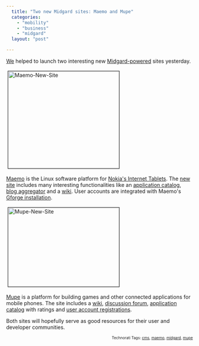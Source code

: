 ```yaml
---
  title: "Two new Midgard sites: Maemo and Mupe"
  categories: 
    - "mobility"
    - "business"
    - "midgard"
  layout: "post"

---
```

<a href="http://www.nemein.com/">We</a> helped to launch two interesting new <a href="http://www.midgard-project.org/">Midgard-powered</a> sites yesterday.

<img src="https://d2vqpl3tx84ay5.cloudfront.net/maemo-new-site.jpg" height="263" width="300" border="1" hspace="4" vspace="4" alt="Maemo-New-Site" /><span style="font-size:0pt;">

</span><a href="http://maemo.org/">Maemo</a> is the Linux software platform for <a href="http://www.nokiausa.com/internettablet">Nokia's Internet Tablets</a>. The <a href="http://maemo.org/news/view/new_maemo_website-and_this_is_just_the_beginning.html">new site</a> includes many interesting functionalities like an <a href="http://maemo.org/downloads/">application catalog</a>, <a href="http://maemo.org/news/planet-maemo/">blog aggregator</a> and a <a href="http://maemo.org/community/wiki/">wiki</a>. User accounts are integrated with Maemo's <a href="http://garage.maemo.org/">Gforge installation</a>.

<img src="https://d2vqpl3tx84ay5.cloudfront.net/mupe-new-site.jpg" height="214" width="300" border="1" hspace="4" vspace="4" alt="Mupe-New-Site" /><span style="font-size:0pt;">

</span><a href="http://www.mupe.net/">Mupe</a> is a platform for building games and other connected applications for mobile phones. The site includes a <a href="http://www.mupe.net/wiki/">wiki</a>, <a href="http://www.mupe.net/forum/">discussion forum</a>, <a href="http://www.mupe.net/applications/">application catalog</a> with ratings and <a href="http://www.mupe.net/mymupe/register/user.html">user account registrations</a>.

Both sites will hopefully serve as good resources for their user and developer communities.
<p style="text-align:right;font-size:10px;">Technorati Tags: <a href="http://www.technorati.com/tag/cms" rel="tag">cms</a>, <a href="http://www.technorati.com/tag/maemo" rel="tag">maemo</a>, <a href="http://www.technorati.com/tag/midgard" rel="tag">midgard</a>, <a href="http://www.technorati.com/tag/mupe" rel="tag">mupe</a></p>
